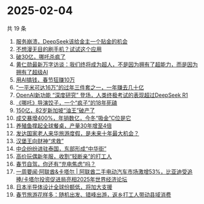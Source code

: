 # 2025-02-04

共 19 条

<!-- BEGIN 36KR -->
<!-- 最后更新时间 2025-02-04 02:21:02 +0800 -->
1. [服务崩溃，DeepSeek该给金主一个贴金的机会](https://36kr.com/p/3149045371198210)
1. [不想漫无目的刷手机？试试这个应用](https://36kr.com/p/3148974682954249)
1. [破30亿，哪吒杀疯了](https://36kr.com/p/3149155146488325)
1. [黄仁勋最新万字访谈：我们终将成为超人，不是因为拥有了超能力，而是因为拥有了超级AI](https://36kr.com/p/3150205182614273)
1. [用AI搞钱，春节狂赚10万](https://36kr.com/p/3149519279184643)
1. [“一平米可达16万”的过年三件套之一，一年赚去几十亿](https://36kr.com/p/3148958473149187)
1. [OpenAI新功能 “深度研究” 登场，人类终极考试的表现超过DeepSeek R1](https://36kr.com/p/3150399233858049)
1. [《哪吒》导演饺子，一个“疯子”的18年死磕](https://36kr.com/p/3149499460435715)
1. [150亿，82岁新加坡“油王”破产了](https://36kr.com/p/3150259446979078)
1. [成交暴增400%，年销数亿，今冬“吸金”C位是它](https://36kr.com/p/3149489846983427)
1. [养殖鱼撑起全球餐桌，产量30年增至4倍](https://36kr.com/p/3149193252477703)
1. [发达国家老人来华旅游度假，是未来十年最大机会？](https://36kr.com/p/3149521956552457)
1. [汉堡王向财神“求救”](https://36kr.com/p/3148898108086785)
1. [中企纷纷进驻泰国，东部形成“中华街”](https://36kr.com/p/3149193186908680)
1. [高价玩偶新年服，收割“轻断亲”的打工人](https://36kr.com/p/3149408207166216)
1. [春节自驾，你还有“充电焦虑”吗？](https://36kr.com/p/3150165851921154)
1. [一周要闻·阿联酋&卡塔尔 | 阿联酋二手电动汽车市场激增53%，比亚迪受追捧/卡塔尔投资促进局亮相2025年世界经济论坛](https://36kr.com/p/3149474556697347)
1. [日本半导体设计全球份额低，将加大支援](https://36kr.com/p/3147815128259080)
1. [春节旅游花样多：随机出发、错峰出游，返乡打工人带动县域消费](https://36kr.com/p/3149135068797704)
<!-- END 36KR -->